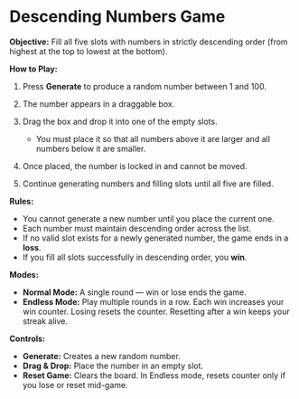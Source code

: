 # Descending Numbers Game

**Objective:**
Fill all five slots with numbers in strictly descending order (from highest at the top to lowest at the bottom).

**How to Play:**

1. Press **Generate** to produce a random number between 1 and 100.
2. The number appears in a draggable box.
3. Drag the box and drop it into one of the empty slots.

   * You must place it so that all numbers above it are larger and all numbers below it are smaller.
4. Once placed, the number is locked in and cannot be moved.
5. Continue generating numbers and filling slots until all five are filled.

**Rules:**

* You cannot generate a new number until you place the current one.
* Each number must maintain descending order across the list.
* If no valid slot exists for a newly generated number, the game ends in a **loss**.
* If you fill all slots successfully in descending order, you **win**.

**Modes:**

* **Normal Mode:** A single round — win or lose ends the game.
* **Endless Mode:** Play multiple rounds in a row. Each win increases your win counter. Losing resets the counter. Resetting after a win keeps your streak alive.

**Controls:**

* **Generate:** Creates a new random number.
* **Drag & Drop:** Place the number in an empty slot.
* **Reset Game:** Clears the board. In Endless mode, resets counter only if you lose or reset mid-game.
